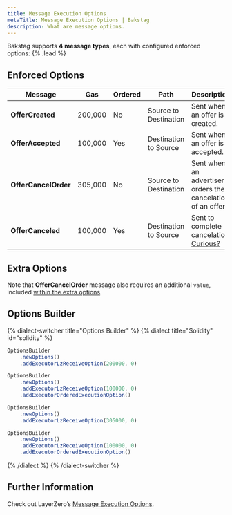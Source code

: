 ```yaml
---
title: Message Execution Options
metaTitle: Message Execution Options | Bakstag
description: What are message options.
---
```


Bakstag supports **4 message types**, each with configured enforced options:  {% .lead %}

## Enforced Options

| **Message**         | **Gas** | **Ordered** | **Path**              | **Description**                 |
|---------------------|---------|-------------|-----------------------|---------------------------------|
| **OfferCreated**    | 200,000 | No          | Source to Destination | Sent when an offer is created.  |
| **OfferAccepted**   | 100,000 | Yes         | Destination to Source | Sent when an offer is accepted. |
| **OfferCancelOrder**| 305,000 | No          | Source to Destination | Sent when an advertiser orders the cancelation of an offer.
| **OfferCanceled**   | 100,000 | Yes         | Destination to Source | Sent to complete cancelation. [Curious?](/cancel-offer) |

## Extra Options

Note that **OfferCancelOrder** message also requires an additional `value`, included [within the extra options](/cancel-offer#2-building-extra-send-options).

## Options Builder

{% dialect-switcher title="Options Builder" %}
{% dialect title="Solidity" id="solidity" %}
```ts
OptionsBuilder
    .newOptions()
    .addExecutorLzReceiveOption(200000, 0)

OptionsBuilder
    .newOptions()
    .addExecutorLzReceiveOption(100000, 0)
    .addExecutorOrderedExecutionOption()

OptionsBuilder
    .newOptions()
    .addExecutorLzReceiveOption(305000, 0)

OptionsBuilder
    .newOptions()
    .addExecutorLzReceiveOption(100000, 0)
    .addExecutorOrderedExecutionOption()
```

{% /dialect %}
{% /dialect-switcher %}

## Further Information

Check out LayerZero’s [Message Execution Options](https://docs.layerzero.network/v2/developers/evm/protocol-gas-settings/options).
